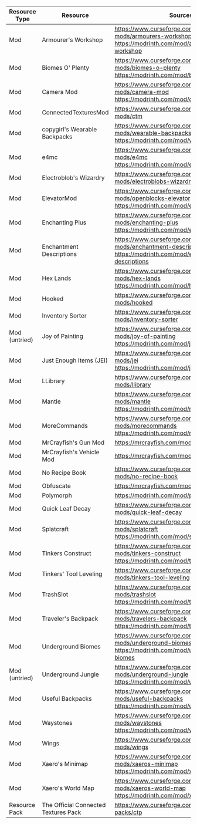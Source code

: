 | Resource Type | Resource                              | Sources                                                                                                                       |
|---------------|---------------------------------------|-------------------------------------------------------------------------------------------------------------------------------|
| Mod           | Armourer's Workshop                   | https://www.curseforge.com/minecraft/mc-mods/armourers-workshop<br>https://modrinth.com/mod/armourers-workshop                |
| Mod           | Biomes O' Plenty                      | https://www.curseforge.com/minecraft/mc-mods/biomes-o-plenty<br>https://modrinth.com/mod/biomes-o-plenty                      |
| Mod           | Camera Mod                            | https://www.curseforge.com/minecraft/mc-mods/camera-mod<br>https://modrinth.com/mod/camera-mod                                |
| Mod           | ConnectedTexturesMod                  | https://www.curseforge.com/minecraft/mc-mods/ctm                                                                              |
| Mod           | copygirl's Wearable Backpacks         | https://www.curseforge.com/minecraft/mc-mods/wearable-backpacks<br>https://modrinth.com/mod/wearablebackpacks                 |
| Mod           | e4mc                                  | https://www.curseforge.com/minecraft/mc-mods/e4mc<br>https://modrinth.com/mod/e4mc                                            |
| Mod           | Electroblob's Wizardry                | https://www.curseforge.com/minecraft/mc-mods/electroblobs-wizardry                                                            |
| Mod           | ElevatorMod                           | https://www.curseforge.com/minecraft/mc-mods/openblocks-elevator<br>https://modrinth.com/mod/elevatormod                      |
| Mod           | Enchanting Plus                       | https://www.curseforge.com/minecraft/mc-mods/enchanting-plus<br>https://modrinth.com/mod/enchanting-plus                      |
| Mod           | Enchantment Descriptions              | https://www.curseforge.com/minecraft/mc-mods/enchantment-descriptions<br>https://modrinth.com/mod/enchantment-descriptions    |
| Mod           | Hex Lands                             | https://www.curseforge.com/minecraft/mc-mods/hex-lands<br>https://modrinth.com/mod/hexlands                                   |
| Mod           | Hooked                                | https://www.curseforge.com/minecraft/mc-mods/hooked                                                                           |
| Mod           | Inventory Sorter                      | https://www.curseforge.com/minecraft/mc-mods/inventory-sorter                                                                 |
| Mod (untried) | Joy of Painting                       | https://www.curseforge.com/minecraft/mc-mods/joy-of-painting<br>https://modrinth.com/mod/joy-of-painting                      |
| Mod           | Just Enough Items (JEI)               | https://www.curseforge.com/minecraft/mc-mods/jei<br>https://modrinth.com/mod/jei                                              |
| Mod           | LLibrary                              | https://www.curseforge.com/minecraft/mc-mods/llibrary                                                                         |
| Mod           | Mantle                                | https://www.curseforge.com/minecraft/mc-mods/mantle<br>https://modrinth.com/mod/mantle                                        |
| Mod           | MoreCommands                          | https://www.curseforge.com/minecraft/mc-mods/morecommands<br>https://modrinth.com/mod/morecommands                            |
| Mod           | MrCrayfish's Gun Mod                  | https://mrcrayfish.com/mods/cgm                                                                                               |
| Mod           | MrCrayfish's Vehicle Mod              | https://mrcrayfish.com/mods/vehicle                                                                                           |
| Mod           | No Recipe Book                        | https://www.curseforge.com/minecraft/mc-mods/no-recipe-book                                                                   |
| Mod           | Obfuscate                             | https://mrcrayfish.com/mods/obfuscate                                                                                         |
| Mod           | Polymorph                             | https://modrinth.com/mod/polymorph                                                                                            |
| Mod           | Quick Leaf Decay                      | https://www.curseforge.com/minecraft/mc-mods/quick-leaf-decay                                                                 |
| Mod           | Splatcraft                            | https://www.curseforge.com/minecraft/mc-mods/splatcraft<br>https://modrinth.com/mod/splatcraft                                |
| Mod           | Tinkers  Construct                    | https://www.curseforge.com/minecraft/mc-mods/tinkers-construct<br>https://modrinth.com/mod/tinkers-construct                  |
| Mod           | Tinkers' Tool Leveling                | https://www.curseforge.com/minecraft/mc-mods/tinkers-tool-leveling                                                            |
| Mod           | TrashSlot                             | https://www.curseforge.com/minecraft/mc-mods/trashslot<br>https://modrinth.com/mod/trashslot                                  |
| Mod           | Traveler's Backpack                   | https://www.curseforge.com/minecraft/mc-mods/travelers-backpack<br>https://modrinth.com/mod/travelersbackpack                 |
| Mod           | Underground Biomes                    | https://www.curseforge.com/minecraft/mc-mods/underground-biomes<br>https://modrinth.com/mod/underground-biomes                |
| Mod (untried) | Underground Jungle                    | https://www.curseforge.com/minecraft/mc-mods/underground-jungle<br>https://modrinth.com/mod/underground-jungle                |
| Mod           | Useful Backpacks                      | https://www.curseforge.com/minecraft/mc-mods/useful-backpacks<br>https://modrinth.com/mod/useful-backpacks                    |
| Mod           | Waystones                             | https://www.curseforge.com/minecraft/mc-mods/waystones<br>https://modrinth.com/mod/waystones                                  |
| Mod           | Wings                                 | https://www.curseforge.com/minecraft/mc-mods/wings                                                                            |
| Mod           | Xaero's Minimap                       | https://www.curseforge.com/minecraft/mc-mods/xaeros-minimap<br>https://modrinth.com/mod/xaeros-minimap                        |
| Mod           | Xaero's World Map                     | https://www.curseforge.com/minecraft/mc-mods/xaeros-world-map<br>https://modrinth.com/mod/xaeros-world-map                    |
| Resource Pack | The Official Connected Textures Pack  | https://www.curseforge.com/minecraft/texture-packs/ctp                                                                        |
